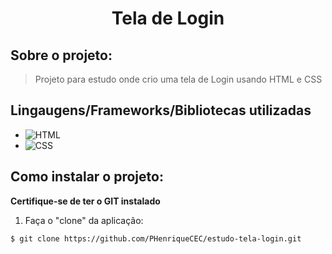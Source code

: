 <h1 align="center">Tela de Login</h1>


## Sobre o projeto:
> Projeto para estudo onde crio uma tela de Login usando HTML e CSS

## Lingaugens/Frameworks/Bibliotecas utilizadas

* <img alt= "HTML" src = 'https://img.shields.io/badge/C-00599C?style=for-the-badge&logo=c&logoColor=white'> 
* <img alt="CSS" src="https://img.shields.io/badge/CSS3-1572B6?style=for-the-badge&logo=css3&logoColor=white">


## Como instalar o projeto:
**Certifique-se de ter o GIT instalado**

1) Faça o "clone" da aplicação:
```
$ git clone https://github.com/PHenriqueCEC/estudo-tela-login.git
```